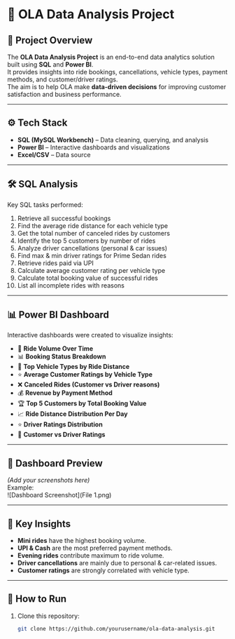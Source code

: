 # 🚖 OLA Data Analysis Project  

## 📌 Project Overview  
The **OLA Data Analysis Project** is an end-to-end data analytics solution built using **SQL** and **Power BI**.  
It provides insights into ride bookings, cancellations, vehicle types, payment methods, and customer/driver ratings.  
The aim is to help OLA make **data-driven decisions** for improving customer satisfaction and business performance.  

---

## ⚙️ Tech Stack  
- **SQL (MySQL Workbench)** – Data cleaning, querying, and analysis  
- **Power BI** – Interactive dashboards and visualizations  
- **Excel/CSV** – Data source  

---

## 🛠️ SQL Analysis  
Key SQL tasks performed:  
1. Retrieve all successful bookings  
2. Find the average ride distance for each vehicle type  
3. Get the total number of canceled rides by customers  
4. Identify the top 5 customers by number of rides  
5. Analyze driver cancellations (personal & car issues)  
6. Find max & min driver ratings for Prime Sedan rides  
7. Retrieve rides paid via UPI  
8. Calculate average customer rating per vehicle type  
9. Calculate total booking value of successful rides  
10. List all incomplete rides with reasons  

---

## 📊 Power BI Dashboard  
Interactive dashboards were created to visualize insights:  
- 📅 **Ride Volume Over Time**  
- 📊 **Booking Status Breakdown**  
- 🚗 **Top Vehicle Types by Ride Distance**  
- ⭐ **Average Customer Ratings by Vehicle Type**  
- ❌ **Canceled Rides (Customer vs Driver reasons)**  
- 💰 **Revenue by Payment Method**  
- 🏆 **Top 5 Customers by Total Booking Value**  
- 📈 **Ride Distance Distribution Per Day**  
- ⭐ **Driver Ratings Distribution**  
- 🔄 **Customer vs Driver Ratings**  

---

## 📸 Dashboard Preview  
*(Add your screenshots here)*  
Example:  
![Dashboard Screenshot](File 1.png)  

---

## 🎯 Key Insights  
- **Mini rides** have the highest booking volume.  
- **UPI & Cash** are the most preferred payment methods.  
- **Evening rides** contribute maximum to ride volume.  
- **Driver cancellations** are mainly due to personal & car-related issues.  
- **Customer ratings** are strongly correlated with vehicle type.  

---

## 🚀 How to Run  
1. Clone this repository:  
   ```bash
   git clone https://github.com/yourusername/ola-data-analysis.git
